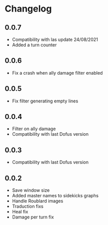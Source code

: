 # Changelog

## 0.0.7
* Compatibility with las update 24/08/2021
* Added a turn counter

## 0.0.6

* Fix a crash when ally damage filter enabled


## 0.0.5

* Fix filter generating empty lines


## 0.0.4

* Filter on ally damage
* Compatibility with last Dofus version


## 0.0.3

* Compatibility with last Dofus version


## 0.0.2

* Save window size
* Added master names to sidekicks graphs
* Handle Roublard images
* Traduction fixs
* Heal fix
* Damage per turn fix
